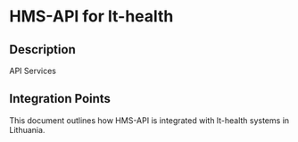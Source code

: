 # HMS-API for lt-health

## Description

API Services

## Integration Points

This document outlines how HMS-API is integrated with lt-health systems in Lithuania.

